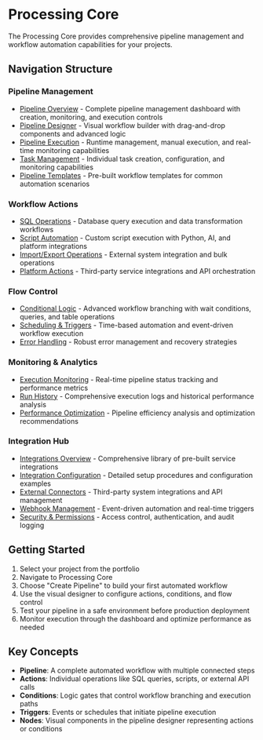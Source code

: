 # Processing Core

The Processing Core provides comprehensive pipeline management and workflow automation capabilities for your projects.

## Navigation Structure

### Pipeline Management
- [Pipeline Overview](./pipeline-overview.md) - Complete pipeline management dashboard with creation, monitoring, and execution controls
- [Pipeline Designer](./pipeline-designer.md) - Visual workflow builder with drag-and-drop components and advanced logic
- [Pipeline Execution](./pipeline-execution.md) - Runtime management, manual execution, and real-time monitoring capabilities
- [Task Management](./task-management.md) - Individual task creation, configuration, and monitoring capabilities
- [Pipeline Templates](./pipeline-templates.md) - Pre-built workflow templates for common automation scenarios

### Workflow Actions
- [SQL Operations](./sql-operations.md) - Database query execution and data transformation workflows
- [Script Automation](./script-automation.md) - Custom script execution with Python, AI, and platform integrations
- [Import/Export Operations](./import-export-operations.md) - External system integration and bulk operations
- [Platform Actions](./platform-actions.md) - Third-party service integrations and API orchestration

### Flow Control
- [Conditional Logic](./conditional-logic.md) - Advanced workflow branching with wait conditions, queries, and table operations
- [Scheduling & Triggers](./scheduling-triggers.md) - Time-based automation and event-driven workflow execution
- [Error Handling](./error-handling.md) - Robust error management and recovery strategies

### Monitoring & Analytics
- [Execution Monitoring](./execution-monitoring.md) - Real-time pipeline status tracking and performance metrics
- [Run History](./run-history.md) - Comprehensive execution logs and historical performance analysis
- [Performance Optimization](./performance-optimization.md) - Pipeline efficiency analysis and optimization recommendations

### Integration Hub
- [Integrations Overview](./integrations-overview.md) - Comprehensive library of pre-built service integrations
- [Integration Configuration](./integration-configuration.md) - Detailed setup procedures and configuration examples
- [External Connectors](./external-connectors.md) - Third-party system integrations and API management
- [Webhook Management](./webhook-management.md) - Event-driven automation and real-time triggers
- [Security & Permissions](./security-permissions.md) - Access control, authentication, and audit logging

## Getting Started

1. Select your project from the portfolio
2. Navigate to Processing Core
3. Choose "Create Pipeline" to build your first automated workflow
4. Use the visual designer to configure actions, conditions, and flow control
5. Test your pipeline in a safe environment before production deployment
6. Monitor execution through the dashboard and optimize performance as needed

## Key Concepts

- **Pipeline**: A complete automated workflow with multiple connected steps
- **Actions**: Individual operations like SQL queries, scripts, or external API calls
- **Conditions**: Logic gates that control workflow branching and execution paths
- **Triggers**: Events or schedules that initiate pipeline execution
- **Nodes**: Visual components in the pipeline designer representing actions or conditions